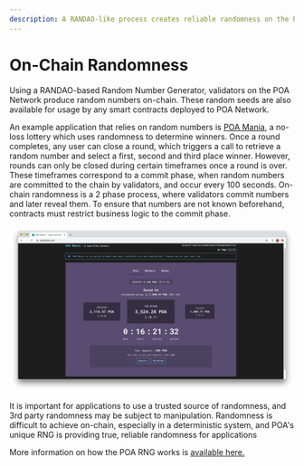 ```yaml
---
description: A RANDAO-like process creates reliable randomness on the POA Network
---
```


# On-Chain Randomness

Using a RANDAO-based Random Number Generator, validators on the POA Network produce random numbers on-chain. These random seeds are also available for usage by any smart contracts deployed to POA Network.

An example application that relies on random numbers is [POA Mania](../for-users/poa-mania/), a no-loss lottery which uses randomness to determine winners. Once a round completes, any user can close a round, which triggers a call to retrieve a random number and select a first, second and third place winner. However, rounds can only be closed during certain timeframes once a round is over. These timeframes correspond to a commit phase, when random numbers are committed to the chain by validators, and occur every 100 seconds. On-chain randomness is a 2 phase process, where validators commit numbers and later reveal them. To ensure that numbers are not known beforehand, contracts must restrict business logic to the commit phase.

![POA Mania use on-chain randomness to determine winners in a trustless and fair manner](../.gitbook/assets/poamania.png)

It is important for applications to use a trusted source of randomness, and 3rd party randomness may be subject to manipulation. Randomness is difficult to achieve on-chain, especially in a deterministic system, and POA's unique RNG is providing true, reliable randomness for applications

More information on how the POA RNG works is [available here.](on-chain-randomness.md)

